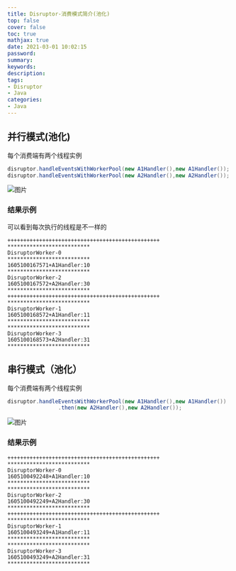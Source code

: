 ```yaml
---
title: Disruptor-消费模式简介(池化)
top: false
cover: false
toc: true
mathjax: true
date: 2021-03-01 10:02:15
password:
summary:
keywords:
description:
tags:
- Disruptor
- Java
categories:
- Java
---
```


## 并行模式(池化)

每个消费端有两个线程实例

```java
disruptor.handleEventsWithWorkerPool(new A1Handler(),new A1Handler());
disruptor.handleEventsWithWorkerPool(new A2Handler(),new A2Handler());
```

![图片](https://cdn.jsdelivr.net/gh/greycodee/images@main/images/2021/10/08/20201111210802.jpg)

### 结果示例

可以看到每次执行的线程是不一样的

```shell
++++++++++++++++++++++++++++++++++++++++++++++++
**************************
DisruptorWorker-0
**************************
1605100167571+A1Handler:10
**************************
DisruptorWorker-2
1605100167572+A2Handler:30
**************************
++++++++++++++++++++++++++++++++++++++++++++++++
**************************
DisruptorWorker-1
1605100168572+A1Handler:11
**************************
**************************
DisruptorWorker-3
1605100168573+A2Handler:31
**************************
```

## 串行模式（池化）

每个消费端有两个线程实例

```java
disruptor.handleEventsWithWorkerPool(new A1Handler(),new A1Handler())
                .then(new A2Handler(),new A2Handler());
```

![图片](https://cdn.jsdelivr.net/gh/greycodee/images@main/images/2021/10/08/20201111211136.jpg)

### 结果示例

```shell
++++++++++++++++++++++++++++++++++++++++++++++++
**************************
DisruptorWorker-0
1605100492248+A1Handler:10
**************************
**************************
DisruptorWorker-2
1605100492249+A2Handler:30
**************************
++++++++++++++++++++++++++++++++++++++++++++++++
**************************
DisruptorWorker-1
1605100493249+A1Handler:11
**************************
**************************
DisruptorWorker-3
1605100493249+A2Handler:31
**************************
```